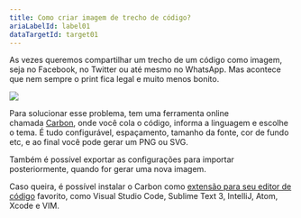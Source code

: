 ```yaml
---
title: Como criar imagem de trecho de código?
ariaLabelId: label01
dataTargetId: target01
---
```

As vezes queremos compartilhar um trecho de um código como imagem, seja no Facebook, no Twitter ou até mesmo no WhatsApp. Mas acontece que nem sempre o print fica legal e muito menos bonito.

![](https://user-images.githubusercontent.com/37172038/101960209-b3801f80-3be5-11eb-8a7c-6ee9ab0bd917.png)

Para solucionar esse problema, tem uma ferramenta online chamada [Carbon](https://carbon.now.sh/), onde você cola o código, informa a linguagem e escolhe o tema. É tudo configurável, espaçamento, tamanho da fonte, cor de fundo etc, e ao final você pode gerar um PNG ou SVG.

Também é possível exportar as configurações para importar posteriormente, quando for gerar uma nova imagem.

Caso queira, é possível instalar o Carbon como [extensão para seu editor de código](https://github.com/carbon-app/carbon#editor-plugins) favorito, como Visual Studio Code, Sublime Text 3, IntelliJ, Atom, Xcode e VIM.